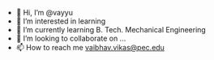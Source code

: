 - 👋 Hi, I’m @vayyu
- 👀 I’m interested in learning
- 🌱 I’m currently learning B. Tech. Mechanical Engineering
- 💞️ I’m looking to collaborate on ...
- 📫 How to reach me vaibhav.vikas@pec.edu

<!---
vayyu/vayyu is a ✨ special ✨ repository because its `README.md` (this file) appears on your GitHub profile.
You can click the Preview link to take a look at your changes.
--->
